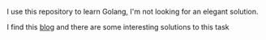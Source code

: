 I use this repository to learn Golang, I'm not looking for an elegant solution.

I find this [blog](https://orlp.net/blog/worlds-smallest-hash-table/) and there are some interesting solutions to this task
